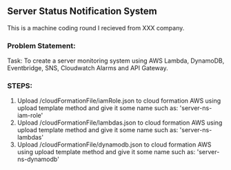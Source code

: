 ## Server Status Notification System

This is a machine coding round I recieved from XXX company.

### Problem Statement:
Task: To create a server monitoring system using AWS Lambda, DynamoDB, Eventbridge, SNS, Cloudwatch Alarms and API Gateway.

### STEPS:

1. Upload /cloudFormationFile/iamRole.json to cloud formation AWS using upload template method and give it some name such as: 'server-ns-iam-role'
2. Upload /cloudFormationFile/lambdas.json to cloud formation AWS using upload template method and give it some name such as: 'server-ns-lambdas'
3. Upload /cloudFormationFile/dynamodb.json to cloud formation AWS using upload template method and give it some name such as: 'server-ns-dynamodb'